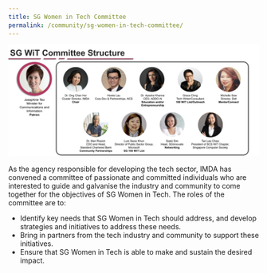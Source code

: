 ```yaml
---
title: SG Women in Tech Committee
permalink: /community/sg-women-in-tech-committee/
---
```


![1](/images/2021/committee_members_nov2021.png)

As the agency responsible for developing the tech sector, IMDA has convened a committee of passionate and committed individuals who are interested to guide and galvanise the industry and community to come together for the objectives of SG Women in Tech. The roles of the committee are to:

* Identify key needs that SG Women in Tech should address, and develop strategies and initiatives to address these needs.
* Bring in partners from the tech industry and community to support these initiatives.
* Ensure that SG Women in Tech is able to make and sustain the desired impact. 


